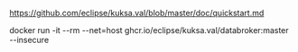 https://github.com/eclipse/kuksa.val/blob/master/doc/quickstart.md

docker run -it --rm --net=host ghcr.io/eclipse/kuksa.val/databroker:master --insecure
